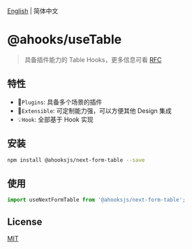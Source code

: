 [English](https://github.com/alibaba/hooks/blob/master/README.md) | 简体中文

# @ahooks/useTable

> 具备插件能力的 Table Hooks，更多信息可看 [RFC](https://github.com/alibaba/hooks/issues/465)

## 特性

- 🔗`Plugins`: 具备多个场景的插件
- 🚀`Extensible`: 可定制能力强，可以方便其他 Design 集成
- 💡`Hook`: 全部基于 Hook 实现

## 安装

```sh
npm install @ahooksjs/next-form-table --save
```

## 使用

```js
import useNextFormTable from '@ahooksjs/next-form-table';
```

## License

[MIT](./LICENSE)
